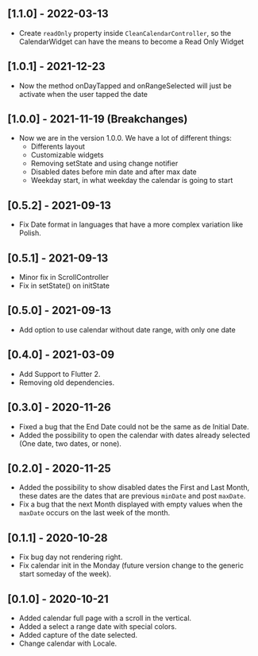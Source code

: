 ## [1.1.0] - 2022-03-13

- Create `readOnly` property inside `CleanCalendarController`, so the CalendarWidget can have the means to become a Read Only Widget

## [1.0.1] - 2021-12-23

- Now the method onDayTapped and onRangeSelected will just be activate when the user tapped the date

## [1.0.0] - 2021-11-19 (**Breakchanges**)

- Now we are in the version 1.0.0. We have a lot of different things:
  - Differents layout
  - Customizable widgets
  - Removing setState and using change notifier
  - Disabled dates before min date and after max date
  - Weekday start, in what weekday the calendar is going to start

## [0.5.2] - 2021-09-13

- Fix Date format in languages that have a more complex variation like Polish.

## [0.5.1] - 2021-09-13

- Minor fix in ScrollController
- Fix in setState() on initState

## [0.5.0] - 2021-09-13

- Add option to use calendar without date range, with only one date

## [0.4.0] - 2021-03-09

- Add Support to Flutter 2.
- Removing old dependencies.

## [0.3.0] - 2020-11-26

- Fixed a bug that the End Date could not be the same as de Initial Date.
- Added the possibility to open the calendar with dates already selected (One date, two dates, or none).

## [0.2.0] - 2020-11-25

- Added the possibility to show disabled dates the First and Last Month, these dates are the dates that are previous `minDate` and post `maxDate`.
- Fix a bug that the next Month displayed with empty values when the `maxDate` occurs on the last week of the month.

## [0.1.1] - 2020-10-28

- Fix bug day not rendering right.
- Fix calendar init in the Monday (future version change to the generic start someday of the week).

## [0.1.0] - 2020-10-21

- Added calendar full page with a scroll in the vertical.
- Added a select a range date with special colors.
- Added capture of the date selected.
- Change calendar with Locale.
